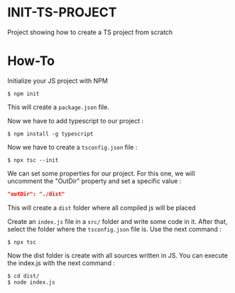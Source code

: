 # INIT-TS-PROJECT

Project showing how to create a TS project from scratch

# How-To #

Initialize your JS project with NPM

    $ npm init

This will create a ``package.json`` file.

Now we have to add typescript to our project :

    $ npm install -g typescript

Now we have to create a ``tsconfig.json`` file : 

    $ npx tsc --init

We can set some properties for our project. For this one, we will uncomment the "OutDir" property and set a specific value :

```JSON
"outDir": "./dist"
```

This will create a ``dist`` folder where all compiled js will be placed

Create an ``index.js`` file in a ``src/`` folder and write some code in it. After that, select the folder where the ``tsconfig.json`` file is. Use the next command :

    $ npx tsc

Now the dist folder is create with all sources written in JS. You can execute the index.js with the next command :

    $ cd dist/
    $ node index.js